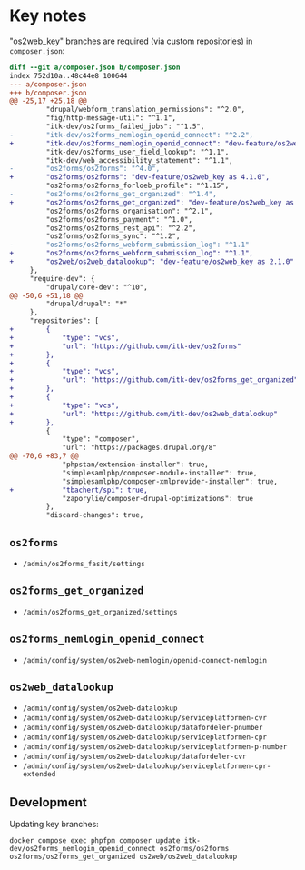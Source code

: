 # Key notes

"os2web_key" branches are required (via custom repositories) in `composer.json`:

``` diff
diff --git a/composer.json b/composer.json
index 752d10a..48c44e8 100644
--- a/composer.json
+++ b/composer.json
@@ -25,17 +25,18 @@
         "drupal/webform_translation_permissions": "^2.0",
         "fig/http-message-util": "^1.1",
         "itk-dev/os2forms_failed_jobs": "^1.5",
-        "itk-dev/os2forms_nemlogin_openid_connect": "^2.2",
+        "itk-dev/os2forms_nemlogin_openid_connect": "dev-feature/os2web_key as 2.3.0",
         "itk-dev/os2forms_user_field_lookup": "^1.1",
         "itk-dev/web_accessibility_statement": "^1.1",
-        "os2forms/os2forms": "^4.0",
+        "os2forms/os2forms": "dev-feature/os2web_key as 4.1.0",
         "os2forms/os2forms_forloeb_profile": "^1.15",
-        "os2forms/os2forms_get_organized": "^1.4",
+        "os2forms/os2forms_get_organized": "dev-feature/os2web_key as 1.5.0",
         "os2forms/os2forms_organisation": "^2.1",
         "os2forms/os2forms_payment": "^1.0",
         "os2forms/os2forms_rest_api": "^2.2",
         "os2forms/os2forms_sync": "^1.2",
-        "os2forms/os2forms_webform_submission_log": "^1.1"
+        "os2forms/os2forms_webform_submission_log": "^1.1",
+        "os2web/os2web_datalookup": "dev-feature/os2web_key as 2.1.0"
     },
     "require-dev": {
         "drupal/core-dev": "^10",
@@ -50,6 +51,18 @@
         "drupal/drupal": "*"
     },
     "repositories": [
+        {
+            "type": "vcs",
+            "url": "https://github.com/itk-dev/os2forms"
+        },
+        {
+            "type": "vcs",
+            "url": "https://github.com/itk-dev/os2forms_get_organized"
+        },
+        {
+            "type": "vcs",
+            "url": "https://github.com/itk-dev/os2web_datalookup"
+        },
         {
             "type": "composer",
             "url": "https://packages.drupal.org/8"
@@ -70,6 +83,7 @@
             "phpstan/extension-installer": true,
             "simplesamlphp/composer-module-installer": true,
             "simplesamlphp/composer-xmlprovider-installer": true,
+            "tbachert/spi": true,
             "zaporylie/composer-drupal-optimizations": true
         },
         "discard-changes": true,
```

## `os2forms`

* `/admin/os2forms_fasit/settings`

## `os2forms_get_organized`

* `/admin/os2forms_get_organized/settings`

## `os2forms_nemlogin_openid_connect`

* `/admin/config/system/os2web-nemlogin/openid-connect-nemlogin`

## `os2web_datalookup`

* `/admin/config/system/os2web-datalookup`
* `/admin/config/system/os2web-datalookup/serviceplatformen-cvr`
* `/admin/config/system/os2web-datalookup/datafordeler-pnumber`
* `/admin/config/system/os2web-datalookup/serviceplatformen-cpr`
* `/admin/config/system/os2web-datalookup/serviceplatformen-p-number`
* `/admin/config/system/os2web-datalookup/datafordeler-cvr`
* `/admin/config/system/os2web-datalookup/serviceplatformen-cpr-extended`

## Development

Updating key branches:

``` shell name=key-branches-update
docker compose exec phpfpm composer update itk-dev/os2forms_nemlogin_openid_connect os2forms/os2forms os2forms/os2forms_get_organized os2web/os2web_datalookup
```

